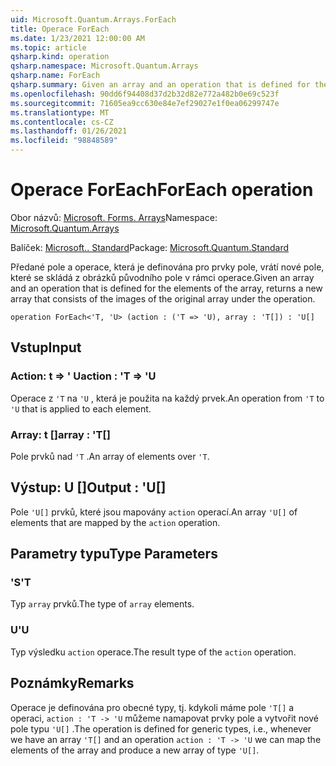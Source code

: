 ```yaml
---
uid: Microsoft.Quantum.Arrays.ForEach
title: Operace ForEach
ms.date: 1/23/2021 12:00:00 AM
ms.topic: article
qsharp.kind: operation
qsharp.namespace: Microsoft.Quantum.Arrays
qsharp.name: ForEach
qsharp.summary: Given an array and an operation that is defined for the elements of the array, returns a new array that consists of the images of the original array under the operation.
ms.openlocfilehash: 90dd6f94408d37d2b32d82e772a482b0e69c523f
ms.sourcegitcommit: 71605ea9cc630e84e7ef29027e1f0ea06299747e
ms.translationtype: MT
ms.contentlocale: cs-CZ
ms.lasthandoff: 01/26/2021
ms.locfileid: "98848589"
---
```

# <a name="foreach-operation"></a><span data-ttu-id="0bc45-102">Operace ForEach</span><span class="sxs-lookup"><span data-stu-id="0bc45-102">ForEach operation</span></span>

<span data-ttu-id="0bc45-103">Obor názvů: [Microsoft. Forms. Arrays](xref:Microsoft.Quantum.Arrays)</span><span class="sxs-lookup"><span data-stu-id="0bc45-103">Namespace: [Microsoft.Quantum.Arrays](xref:Microsoft.Quantum.Arrays)</span></span>

<span data-ttu-id="0bc45-104">Balíček: [Microsoft.. Standard](https://nuget.org/packages/Microsoft.Quantum.Standard)</span><span class="sxs-lookup"><span data-stu-id="0bc45-104">Package: [Microsoft.Quantum.Standard](https://nuget.org/packages/Microsoft.Quantum.Standard)</span></span>


<span data-ttu-id="0bc45-105">Předané pole a operace, která je definována pro prvky pole, vrátí nové pole, které se skládá z obrázků původního pole v rámci operace.</span><span class="sxs-lookup"><span data-stu-id="0bc45-105">Given an array and an operation that is defined for the elements of the array, returns a new array that consists of the images of the original array under the operation.</span></span>

```qsharp
operation ForEach<'T, 'U> (action : ('T => 'U), array : 'T[]) : 'U[]
```


## <a name="input"></a><span data-ttu-id="0bc45-106">Vstup</span><span class="sxs-lookup"><span data-stu-id="0bc45-106">Input</span></span>

### <a name="action--t--u"></a><span data-ttu-id="0bc45-107">Action: t => ' U</span><span class="sxs-lookup"><span data-stu-id="0bc45-107">action : 'T => 'U</span></span> 

<span data-ttu-id="0bc45-108">Operace z `'T` na `'U` , která je použita na každý prvek.</span><span class="sxs-lookup"><span data-stu-id="0bc45-108">An operation from `'T` to `'U` that is applied to each element.</span></span>


### <a name="array--t"></a><span data-ttu-id="0bc45-109">Array: t []</span><span class="sxs-lookup"><span data-stu-id="0bc45-109">array : 'T[]</span></span>

<span data-ttu-id="0bc45-110">Pole prvků nad `'T` .</span><span class="sxs-lookup"><span data-stu-id="0bc45-110">An array of elements over `'T`.</span></span>



## <a name="output--u"></a><span data-ttu-id="0bc45-111">Výstup: U []</span><span class="sxs-lookup"><span data-stu-id="0bc45-111">Output : 'U[]</span></span>

<span data-ttu-id="0bc45-112">Pole `'U[]` prvků, které jsou mapovány `action` operací.</span><span class="sxs-lookup"><span data-stu-id="0bc45-112">An array `'U[]` of elements that are mapped by the `action` operation.</span></span>

## <a name="type-parameters"></a><span data-ttu-id="0bc45-113">Parametry typu</span><span class="sxs-lookup"><span data-stu-id="0bc45-113">Type Parameters</span></span>

### <a name="t"></a><span data-ttu-id="0bc45-114">'S</span><span class="sxs-lookup"><span data-stu-id="0bc45-114">'T</span></span>

<span data-ttu-id="0bc45-115">Typ `array` prvků.</span><span class="sxs-lookup"><span data-stu-id="0bc45-115">The type of `array` elements.</span></span>
### <a name="u"></a><span data-ttu-id="0bc45-116">U</span><span class="sxs-lookup"><span data-stu-id="0bc45-116">'U</span></span>

<span data-ttu-id="0bc45-117">Typ výsledku `action` operace.</span><span class="sxs-lookup"><span data-stu-id="0bc45-117">The result type of the `action` operation.</span></span>

## <a name="remarks"></a><span data-ttu-id="0bc45-118">Poznámky</span><span class="sxs-lookup"><span data-stu-id="0bc45-118">Remarks</span></span>

<span data-ttu-id="0bc45-119">Operace je definována pro obecné typy, tj. kdykoli máme pole `'T[]` a operaci, `action : 'T -> 'U` můžeme namapovat prvky pole a vytvořit nové pole typu `'U[]` .</span><span class="sxs-lookup"><span data-stu-id="0bc45-119">The operation is defined for generic types, i.e., whenever we have an array `'T[]` and an operation `action : 'T -> 'U` we can map the elements of the array and produce a new array of type `'U[]`.</span></span>